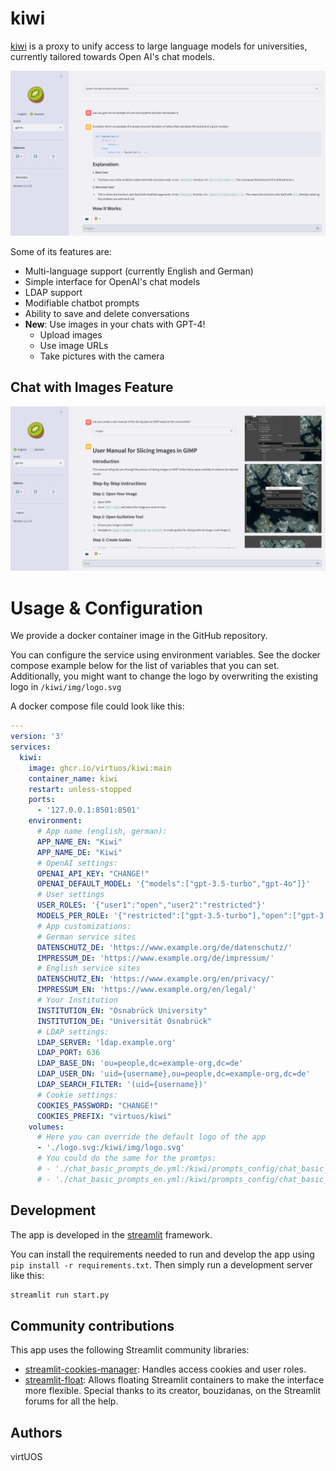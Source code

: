# kiwi

[kiwi](www.ki.uos.de) is a proxy to unify access to large language models for universities, currently tailored towards Open AI's chat models.

![screenshot.png](docs/assets/screenshot.png)

Some of its features are:
- Multi-language support (currently English and German)
- Simple interface for OpenAI's chat models
- LDAP support
- Modifiable chatbot prompts
- Ability to save and delete conversations
- **New**: Use images in your chats with GPT-4!
  - Upload images
  - Use image URLs
  - Take pictures with the camera

## Chat with Images Feature

![screenshot_images.png](docs/assets/screenshot_images.png)

# Usage & Configuration

We provide a docker container image in the GitHub repository.

You can configure the service using environment variables.
See the docker compose example below for the list of variables that you can set.
Additionally, you might want to change the logo by overwriting the existing logo in `/kiwi/img/logo.svg`

A docker compose file could look like this:

```yml
---
version: '3'
services:
  kiwi:
    image: ghcr.io/virtuos/kiwi:main
    container_name: kiwi
    restart: unless-stopped
    ports:
      - '127.0.0.1:8501:8501'
    environment:
      # App name (english, german):
      APP_NAME_EN: "Kiwi"
      APP_NAME_DE: "Kiwi"
      # OpenAI settings:
      OPENAI_API_KEY: "CHANGE!"
      OPENAI_DEFAULT_MODEL: '{"models":["gpt-3.5-turbo","gpt-4o"]}'
      # User settings
      USER_ROLES: '{"user1":"open","user2":"restricted"}'
      MODELS_PER_ROLE: '{"restricted":["gpt-3.5-turbo"],"open":["gpt-3.5-turbo","gpt-4o"]}'
      # App customizations:
      # German service sites
      DATENSCHUTZ_DE: 'https://www.example.org/de/datenschutz/'
      IMPRESSUM_DE: 'https://www.example.org/de/impressum/'
      # English service sites
      DATENSCHUTZ_EN: 'https://www.example.org/en/privacy/'
      IMPRESSUM_EN: 'https://www.example.org/en/legal/'
      # Your Institution
      INSTITUTION_EN: "Osnabrück University"
      INSTITUTION_DE: "Universität Osnabrück"
      # LDAP settings:
      LDAP_SERVER: 'ldap.example.org'
      LDAP_PORT: 636
      LDAP_BASE_DN: 'ou=people,dc=example-org,dc=de'
      LDAP_USER_DN: 'uid={username},ou=people,dc=example-org,dc=de'
      LDAP_SEARCH_FILTER: '(uid={username})'
      # Cookie settings:
      COOKIES_PASSWORD: "CHANGE!"
      COOKIES_PREFIX: "virtuos/kiwi"
    volumes:
      # Here you can override the default logo of the app
      - './logo.svg:/kiwi/img/logo.svg'
      # You could do the same for the promtps:
      # - './chat_basic_prompts_de.yml:/kiwi/prompts_config/chat_basic_prompts_de.yml
      # - './chat_basic_prompts_en.yml:/kiwi/prompts_config/chat_basic_prompts_en.yml
```

## Development

The app is developed in the [streamlit](https://streamlit.io/) framework.

You can install the requirements needed to run and develop the app using `pip install -r requirements.txt`.
Then simply run a development server like this:

```bash
streamlit run start.py
```

## Community contributions

This app uses the following Streamlit community libraries:

- [streamlit-cookies-manager](https://github.com/ktosiek/streamlit-cookies-manager): Handles access cookies and user roles.
- [streamlit-float](https://github.com/bouzidanas/streamlit-float): Allows floating Streamlit containers to make the interface more flexible. Special thanks to its creator, bouzidanas, on the Streamlit forums for all the help.



## Authors

virtUOS
